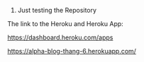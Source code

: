 1. Just testing the Repository

The link to the Heroku and Heroku App:

https://dashboard.heroku.com/apps

https://alpha-blog-thang-6.herokuapp.com/